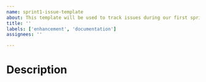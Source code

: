 ```yaml
---
name: sprint1-issue-template
about: This template will be used to track issues during our first sprint.
title: ''
labels: ['enhancement', 'documentation']
assignees: ''

---
```


# Description
<!-- Provide a brief description of this issue’s purpose. -->
